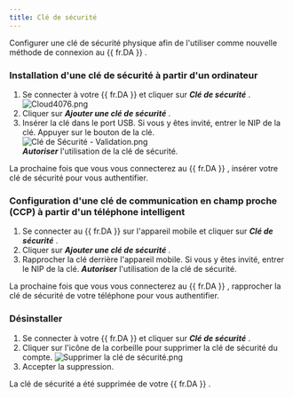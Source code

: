 ```yaml
---
title: Clé de sécurité
---
```

Configurer une clé de sécurité physique afin de l'utiliser comme nouvelle méthode de connexion au {{ fr.DA }} . 

### Installation d'une clé de sécurité à partir d'un ordinateur 

1. Se connecter à votre {{ fr.DA }} et cliquer sur ***Clé de sécurité*** .  
![Cloud4076.png](/img/fr/cloud/Cloud4076.png) 
1. Cliquer sur ***Ajouter une clé de sécurité*** . 
1. Insérer la clé dans le port USB. Si vous y êtes invité, entrer le NIP de la clé. Appuyer sur le bouton de la clé.  
![Clé de Sécurité - Validation.png](/img/fr/cloud/Cloud4019.png)  
***Autoriser*** l'utilisation de la clé de sécurité.  

La prochaine fois que vous vous connecterez au {{ fr.DA }} , insérer votre clé de sécurité pour vous authentifier. 

### Configuration d'une clé de communication en champ proche (CCP) à partir d'un téléphone intelligent 

1. Se connecter au {{ fr.DA }} sur l'appareil mobile et cliquer sur ***Clé de sécurité*** . 
1. Cliquer sur ***Ajouter une clé de sécurité*** . 
1. Rapprocher la clé derrière l'appareil mobile. Si vous y êtes invité, entrer le NIP de la clé. 
***Autoriser*** l'utilisation de la clé de sécurité.  

La prochaine fois que vous vous connecterez au {{ fr.DA }} , rapprocher la clé de sécurité de votre téléphone pour vous authentifier. 

### Désinstaller 

1. Se connecter à votre {{ fr.DA }} et cliquer sur ***Clé de sécurité*** . 
1. Cliquer sur l'icône de la corbeille pour supprimer la clé de sécurité du compte. 
![Supprimer la clé de sécurité.png](/img/fr/cloud/Cloud4018.png)
1. Accepter la suppression.  

La clé de sécurité a été supprimée de votre {{ fr.DA }} . 

